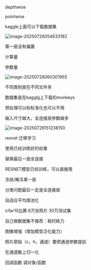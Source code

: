 depthwise

pointwise



kaggle上面可以下载数据集





![image-20250728054633182](C:\Users\oyaZXL\AppData\Roaming\Typora\typora-user-images\image-20250728054633182.png)



第一层没有偏置



计算量

参数量







![image-20250728060301955](C:\Users\oyaZXL\AppData\Roaming\Typora\typora-user-images\image-20250728060301955.png)

不同类别放在不同文件夹

数据集是在kagglg上下载的monkeys

预处理可以标标准化也可以不用

输入尺寸越大，全连接层参数越多





![image-20250728151238150](C:\Users\oyaZXL\AppData\Roaming\Typora\typora-user-images\image-20250728151238150.png)

resnet  迁移学习

使用已经训练好的权重

替换最后一层全连接

RESNET模型已经训练，可以直接用

冻结/解冻某一层

分类问题最后一定是全连接层

自适应平均值池化











cifar10比赛   6万张照片  30万测试集

自己做数据集不推荐：耗时耗力

图像增强（增加模型泛化能力）

照片原始（c，h，通道）要把通道参数提前 

 在通道数上归一化











回调函数 调对象/函数



